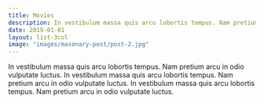 ```yaml
---
title: Movies
description: In vestibulum massa quis arcu lobortis tempus. Nam pretium arcu in odio vulputate luctus.
date: 2019-01-01
layout: list-3col
image: "images/masonary-post/post-2.jpg"
---
```


In vestibulum massa quis arcu lobortis tempus. Nam pretium arcu in odio vulputate luctus. In vestibulum massa quis arcu lobortis tempus. Nam pretium arcu in odio vulputate luctus.  In vestibulum massa quis arcu lobortis tempus. Nam pretium arcu in odio vulputate luctus.
